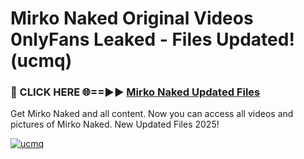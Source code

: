 # Mirko Naked Original Videos 0nlyFans Leaked - Files Updated! (ucmq)

<h3>🔴 CLICK HERE 🌐==►► <a href="https://tinyurl.com/up5wt9bj" rel="nofollow">Mirko Naked Updated Files</a></h3>

Get Mirko Naked and all content. Now you can access all videos and pictures of Mirko Naked. New Updated Files 2025!

[![ucmq](https://i.imgur.com/ABiUzMV.gif)](https://tinyurl.com/up5wt9bj)
